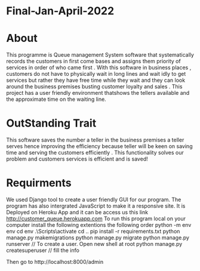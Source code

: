 # Final-Jan-April-2022
# About
This programme is Queue management System  software that systematically records the customers in first come bases and assigns them priority of services in order of who came first . 
With this software in business places , customers  do not have to physically wait in long lines and wait idly to get services but rather they have free time while they wait and they can look around the business premises busting customer loyalty and sales  . 
This project has a user friendly environment thatshows the tellers available and the approximate time on the waiting line.
# OutStanding Trait 
This software saves the number a teller in the business premises a teller serves hence improving the efficiency because teller will be keen on saving time and serving the customers efficiently .
This functionality solves our problem and customers services is efficient and is saved!
# Requirments 
We used Django tool to create a user friendly GUI for our program.
The program has also intergrated JavaScript to make it a responsive site. 
It is Deployed on Heroku App and it can be access us this link http://customer_queue.herokuapp.com
To run this program local on your computer install the following extentions the following order 
python -m env env
cd env
.\Scripts\activate
cd ..
pip install -r requirements.txt
python manage.py makemigrations
python manage.py migrate
python manage.py runserver
// To create a user. Open new shell at root
python manage.py createsuperuser
// fill the info

Then go to http://localhost:8000/admin 

